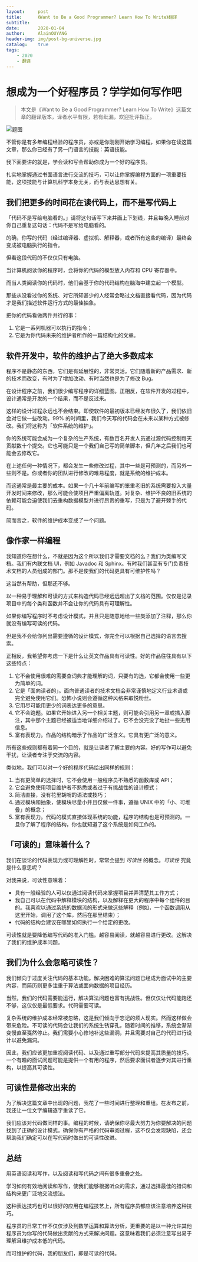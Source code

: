 ```yaml
---
layout:     post
title:      《Want to Be a Good Programmer? Learn How To Write》翻译
subtitle:   
date:       2020-01-04
author:     AlainOUYANG
header-img: img/post-bg-universe.jpg
catalog:    true
tags:
    - 2020
    - 翻译
---
```


# 想成为一个好程序员？学学如何写作吧

> 本文是《Want to Be a Good Programmer? Learn How To Write》这篇文章的翻译版本，译者水平有限，若有纰漏，欢迎批评指正。

![题图](https://miro.medium.com/max/11240/1*uRV0WZ6Fca_K9WmCvWjfng.jpeg)

不管你是有多年编程经验的程序员，亦或是你刚刚开始学习编程，如果你在读这篇文章，那么你已经有了另一门语言的技能：英语技能。

我下面要讲的就是，学会读和写会帮助你成为一个好的程序员。

扎实地掌握通过书面语言进行交流的技巧，可以让你掌握编程方面的一项重要技能，这项技能与计算机科学本身无关，而与表达思想有关。

## 我们把更多的时间花在读代码上，而不是写代码上

「代码不是写给电脑看的。」请将这句话写下来并画上下划线，并且每晚入睡前对你自己重复这句话：代码不是写给电脑看的。

的确，你写的代码（经过编译器、虚拟机、解释器，或者所有这些的编译）最终会变成被电脑执行的指令。

但看这段代码的不仅仅只有电脑。

当计算机阅读你的程序时，会将你的代码的模型放入内存和 CPU 寄存器中。

而当人类阅读你的代码时，他们会基于你的代码结构在脑海中建立起一个模型。

那些从没看过你的系统、对它所知甚少的人经常会略过文档直接看代码，因为代码才是我们描述软件运行方式的最佳抽象。

把你的代码看做两件并行的事：

1. 它是一系列机器可以执行的指令；
2. 它是为你代码未来的维护者所作的一篇结构化的文章。

## 软件开发中，软件的维护占了绝大多数成本

程序不是静态的东西，它们是有延展性的，非常灵活。它们随着新的产品需求、新的技术而改变，有时为了增加改动、有时当然也是为了修改 Bug。

在设计程序之前，我们很少编写程序的详细蓝图。正相反，在软件开发的过程中，设计通常是开发的一个结果，而不是反过来。

这样的设计过程永远也不会结束。即使软件的最初版本已经发布很久了，我们依旧会对它做一些改动。99% 的时间里，我们今天写的代码会在未来以某种方式被修改。我们将这称为「软件系统的维护」。

你的系统可能会成为一个复杂的生产系统，有数百名开发人员通过源代码控制每天贡献数十个提交。它也可能只是一个我们自己写的简单脚本，但几年之后我们也可能会去修改它。

在上述任何一种情况下，都会发生一些修改过程，其中一些是可预测的，而另外一些则不是。你或者你的团队进行修改的难易程度，就是系统的维护成本。

而这通常是最主要的成本。如果一个几十年前编写的笨重老旧的系统需要投入大量开发时间来修改，那么可能会使项目严重偏离轨道。对复杂、维护不良的旧系统的依赖可能会迫使我们去重构数据模型并进行昂贵的重写，只是为了避开棘手的代码。

简而言之，软件的维护成本变成了一个问题。

## 像作家一样编程

我知道你在想什么，不就是因为这个所以我们才需要文档的么？我们为类编写文档。我们有内联文档 UI，例如 Javadoc 和 Sphinx。有时我们甚至有专门负责技术文档的人员组成的部门。那不是使我们的代码更具有可维护性吗？

这当然有帮助，但那还不够。

以一种易于理解和可读的方式来构造代码已经远远超出了文档的范围。仅仅是记录项目中的每个类和函数并不会让你的代码具有可理解性。

如果你编写程序时不考虑设计模式，并且只是随意地给一些类添加了注释，那么你就没有编写可读的代码。

但是我不会给你列出需要遵循的设计模式，你完全可以根据自己选择的语言去搜索。

正相反，我希望你考虑一下是什么让英文作品具有可读性。好的作品往往具有以下这些特点：

1. 它不会使用很难的需要查词典才能理解的词，只要有的选，它都会使用一些更为简单的词。
2. 它是「面向读者的」。面向普通读者的技术文档会非常谨慎地定义行业术语或完全避免使用它们。恐怖小说则会遵循这种风格来取悦粉丝。
3. 它用尽可能用更少的词表达更多的意思。
4. 它不会跑题。如果它开始进入另一个相关主题，则可能会引用另一章或插入脚注，其中那个主题已经被适当地详细介绍过了。它不会没完没了地扯一些无用信息。
5. 富有表现力。作品的结构暗示了作品的广泛含义。它具有更广泛的意义。

所有这些规则都有着同一个目的，就是让读者了解主要的内容。好的写作可以避免干扰，让读者专注于交流的内容。

类似地，我们可以对一个好的程序代码给出同样的规则：

1. 当有更简单的选择时，它不会使用一般程序员不熟悉的函数库或 API；
2. 它会避免使用项目维护者不熟悉或者过于有挑战性的设计模式；
3. 简洁直接，没有花里胡哨的语法或技巧；
4. 通过模块和抽象，使模块尽量小并且仅做一件事，遵循 UNIX 中的「小、可堆叠」的概念；
5. 富有表现力。代码的模式直接体现系统的功能，程序的结构也是可预测的。一旦你了解了程序的结构，你也就知道了这个系统是如何工作的。

## 「可读的」意味着什么？

我们在谈论的代码表现力或可理解性时，常常会提到 *可读性* 的概念。*可读性* 究竟是什么意思呢？

对我来说，可读性意味着：

- 具有一般经验的人可以仅通过阅读代码来掌握项目并弄清楚其工作方式；
- 我自己可以在代码中解释模块的结构，以及解释在更大的程序中每个组件的目的。我喜欢以通过系统的数据流的形式来做这些解释（例如，一个函数调用从这里开始，调用了这个库，然后在那里结束）；
- 代码的结构会建议在哪里如何执行一个给定的更改。

可读性就是要降低编写代码的准入门槛。越容易阅读，就越容易进行更改。这解决了我们的维护成本问题。

## 我们为什么会忽略可读性？

我们倾向于过度关注代码的基本功能。解决困难的算法问题已经成为面试中的主要内容，而简历则更多注重于算法或面向数据的项目经历。

当然，我们的代码需要能运行，解决算法问题也富有挑战性。但仅仅让代码能跑还不够，这仅仅是最低要求。代码需要可读。

复杂系统的维护成本经常被忽略，这是我们倾向于忘记的烦人现实。然而这样做会带来危险。不可读的代码会让我们的系统生锈穿孔，随着时间的推移，系统会渐渐变慢直至戛然停止。我们需要小心修地补这些漏洞，并且需要对自己的代码进行设计以避免漏洞。

因此，我们应该更加重视阅读代码、以及通过重写部分代码来提高其质量的技巧。一个有趣的面试问题可能是提供一个有用的程序，然后要求面试者逐步对其进行重构，以提高其可读性。

## 可读性是修改出来的

为了解决这篇文章中出现的问题，我花了一些时间进行整理和重组。在发布之前，我还让一位文字编辑逐字重读了它。

我们应该对代码做同样的事。编程的时候，请确保你尽最大努力为你要解决的问题找到了正确的设计模式。确保你有严格的代码审阅过程，这不仅会发现缺陷，还会帮助我们确定可以在写代码时做出的可读性改进。

## 总结

用英语阅读和写作，以及阅读和写代码之间有很多重叠之处。

学习如何有效地阅读和写作，使我们能够根据听众的需求，通过选择最佳的措词和结构来更广泛地交流想法。

这种表达技巧也可以很好的应用在编程技艺上，所有程序员都应该注意培养这种技巧。

程序员的日常工作不仅仅涉及到数学运算和算法分析，更重要的是以一种允许其他程序员为你写的代码做出贡献的方式来解决问题。这意味着我们必须注意写出易于理解且维护成本低的代码。

而可维护的代码，我的朋友们，即是可读的代码。
